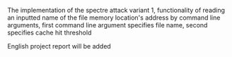The implementation of the spectre attack variant 1, functionality of reading an inputted name of the file memory 
location's address by command line arguments,
first command line argument specifies file name, second specifies cache hit threshold

English project report will be added 
